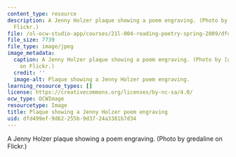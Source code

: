 ```yaml
---
content_type: resource
description: A Jenny Holzer plaque showing a poem engraving. (Photo by gredaline on
  Flickr.)
file: /ol-ocw-studio-app/courses/21l-004-reading-poetry-spring-2009/dfd499ef9d62255b9d3724a3381b7d34_21l-004s09-th.jpg
file_size: 7739
file_type: image/jpeg
image_metadata:
  caption: A Jenny Holzer plaque showing a poem engraving. (Photo by [gredaline](http://www.flickr.com/photos/firefleet/2197237098/)
    on Flickr.)
  credit: ''
  image-alt: Plaque showing a Jenny Holzer poem engraving.
learning_resource_types: []
license: https://creativecommons.org/licenses/by-nc-sa/4.0/
ocw_type: OCWImage
resourcetype: Image
title: Plaque showing a Jenny Holzer poem engraving
uid: dfd499ef-9d62-255b-9d37-24a3381b7d34
---
```

A Jenny Holzer plaque showing a poem engraving. (Photo by gredaline on Flickr.)